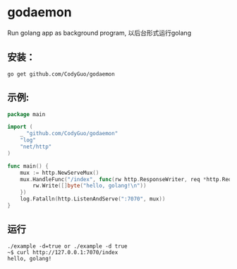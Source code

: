 godaemon
========

Run golang app as background program, 以后台形式运行golang

## 安装：

```
go get github.com/CodyGuo/godaemon
```

## 示例:

```go
package main

import (
	_ "github.com/CodyGuo/godaemon"
	"log"
	"net/http"
)

func main() {
	mux := http.NewServeMux()
	mux.HandleFunc("/index", func(rw http.ResponseWriter, req *http.Request) {
		rw.Write([]byte("hello, golang!\n"))
	})
	log.Fatalln(http.ListenAndServe(":7070", mux))
}
```

## 运行

```
./example -d=true or ./example -d true
~$ curl http://127.0.0.1:7070/index
hello, golang!
```
